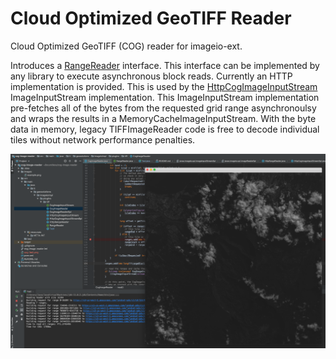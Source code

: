 # Cloud Optimized GeoTIFF Reader 

Cloud Optimized GeoTIFF (COG) reader for imageio-ext.   

Introduces a 
[RangeReader](./src/main/java/it/geosolutions/imageioimpl/plugins/tiff/RangeReader.java) interface.  This interface can 
be implemented by any library to execute asynchronous block reads.  Currently an HTTP implementation is provided.  This 
is used by the 
[HttpCogImageInputStream](./src/main/java/it/geosolutions/imageioimpl/plugins/tiff/HttpCogImageInputStream.java)
ImageInputStream implementation.  This ImageInputStream implementation pre-fetches all of the bytes from the requested 
grid range asynchronoulsy and wraps the results in a MemoryCacheImageInputStream.  With the byte data in memory, legacy 
TIFFImageReader code is free to decode individual tiles without network performance penalties.
 

![COG](./images/sample.png "COG")